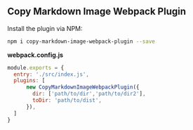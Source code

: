 
Copy Markdown Image Webpack Plugin
---

Install the plugin via NPM:

```bash
npm i copy-markdown-image-webpack-plugin --save
```

**webpack.config.js**

```js
module.exports = {
  entry: './src/index.js',
  plugins: [
      new CopyMarkdownImageWebpackPlugin({
        dir: ['path/to/dir','path/to/dir2'],
        toDir: 'path/to/dist',
      }),
  ]
}
```